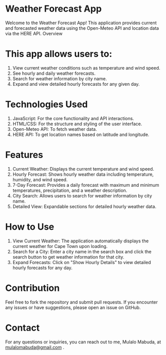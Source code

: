 # Weather Forecast App

Welcome to the Weather Forecast App! This application provides current and forecasted weather data using the Open-Meteo API and location data via the HERE API.
Overview

# This app allows users to:

   1. View current weather conditions such as temperature and wind speed.
   2. See hourly and daily weather forecasts.
   3. Search for weather information by city name.
   4. Expand and view detailed hourly forecasts for any given day.

# Technologies Used

   1. JavaScript: For the core functionality and API interactions.
   2. HTML/CSS: For the structure and styling of the user interface.
   3. Open-Meteo API: To fetch weather data.
   4. HERE API: To get location names based on latitude and longitude.

# Features

   1. Current Weather: Displays the current temperature and wind speed.
   2. Hourly Forecast: Shows hourly weather data including temperature, humidity, and wind speed.
   3. 7-Day Forecast: Provides a daily forecast with maximum and minimum temperatures, precipitation, and a weather description.
   4. City Search: Allows users to search for weather information by city name.
   5. Detailed View: Expandable sections for detailed hourly weather data.

# How to Use

   1. View Current Weather: The application automatically displays the current weather for Cape Town upon loading.
   2. Search for a City: Enter a city name in the search box and click the search button to get weather information for that city.
   3. Expand Forecasts: Click on "Show Hourly Details" to view detailed hourly forecasts for any day.

# Contribution

Feel free to fork the repository and submit pull requests. If you encounter any issues or have suggestions, please open an issue on GitHub.

# Contact

For any questions or inquiries, you can reach out to me, Mulalo Mabuda, at mulalomabuda@gmail.com .
